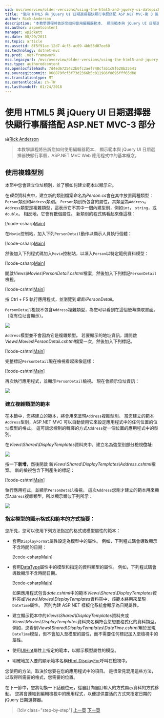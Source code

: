 ```yaml
---
uid: mvc/overview/older-versions/using-the-html5-and-jquery-ui-datepicker-popup-calendar-with-aspnet-mvc/using-the-html5-and-jquery-ui-datepicker-popup-calendar-with-aspnet-mvc-part-3
title: "使用 HTML5 與 jQuery UI 日期選擇器快顯行事曆搭配 ASP.NET MVC-第 3 篇 |Microsoft 文件"
author: Rick-Anderson
description: "本教學課程將告訴您如何使用編輯器範本、 顯示範本與 jQuery UI 日期選擇器快顯行事曆，ASP.NET MV 中的基本概念..."
ms.author: aspnetcontent
manager: wpickett
ms.date: 08/29/2011
ms.topic: article
ms.assetid: 8f5f91ae-12d7-4cf3-ac09-4bb53d07ee60
ms.technology: dotnet-mvc
ms.prod: .net-framework
msc.legacyurl: /mvc/overview/older-versions/using-the-html5-and-jquery-ui-datepicker-popup-calendar-with-aspnet-mvc/using-the-html5-and-jquery-ui-datepicker-popup-calendar-with-aspnet-mvc-part-3
msc.type: authoredcontent
ms.openlocfilehash: 7d4ed67254c2b0fc2aef748cfab1c8f628b25641
ms.sourcegitcommit: 060879fcf3f73d2366b5c811986f8695fff65db8
ms.translationtype: MT
ms.contentlocale: zh-TW
ms.lasthandoff: 01/24/2018
---
```

<a name="using-the-html5-and-jquery-ui-datepicker-popup-calendar-with-aspnet-mvc---part-3"></a>使用 HTML5 與 jQuery UI 日期選擇器快顯行事曆搭配 ASP.NET MVC-3 部分
====================
由[Rick Anderson](https://github.com/Rick-Anderson)

> 本教學課程將告訴您如何使用編輯器範本、 顯示範本與 jQuery UI 日期選擇器快顯行事曆，ASP.NET MVC Web 應用程式中的基本概念。


## <a name="working-with-complex-types"></a>使用複雜型別

本節中您會建立位址類別，並了解如何建立範本以顯示它。

在*模型*資料夾中，建立新的類別檔案命名為*Person.cs*會在其中放置兩種類型：`Person`類別和`Address`類別。 `Person`類別所包含的屬性，其類型為`Address`。 `Address`類型是複雜類型，這表示它不其中一個內建型別，例如`int`， `string`，或`double`。 相反地，它會有數個屬性。 新類別的程式碼看起來像這樣：

[!code-csharp[Main](using-the-html5-and-jquery-ui-datepicker-popup-calendar-with-aspnet-mvc-part-3/samples/sample1.cs)]

在`Movie`控制站，加入下列`PersonDetail`動作以顯示人員執行個體：

[!code-csharp[Main](using-the-html5-and-jquery-ui-datepicker-popup-calendar-with-aspnet-mvc-part-3/samples/sample2.cs)]

然後加入下列程式碼加入`Movie`控制站，以填入`Person`以特定範例資料模型：

[!code-csharp[Main](using-the-html5-and-jquery-ui-datepicker-popup-calendar-with-aspnet-mvc-part-3/samples/sample3.cs)]

開啟*Views\Movies\PersonDetail.cshtml*檔案，然後加入下列標記`PersonDetail`檢視。

[!code-cshtml[Main](using-the-html5-and-jquery-ui-datepicker-popup-calendar-with-aspnet-mvc-part-3/samples/sample4.cshtml)]

按 Ctrl + F5 執行應用程式，並瀏覽到*電影/PersonDetail*。

`PersonDetail`檢視不包含`Address`複雜類型，為您可以看到在這個螢幕擷取畫面。 （沒有位址會顯示）。

![](using-the-html5-and-jquery-ui-datepicker-popup-calendar-with-aspnet-mvc-part-3/_static/image1.png)

`Address`模型並不會因為它是複雜類型。 若要顯示的地址資訊，請開啟*Views\Movies\PersonDetail.cshtml*檔案一次，然後加入下列標記。

[!code-cshtml[Main](using-the-html5-and-jquery-ui-datepicker-popup-calendar-with-aspnet-mvc-part-3/samples/sample5.cshtml)]

完整標記`PersonDetail`現在檢視看起來像這樣：

[!code-cshtml[Main](using-the-html5-and-jquery-ui-datepicker-popup-calendar-with-aspnet-mvc-part-3/samples/sample6.cshtml)]

再次執行應用程式，並顯示`PersonDetail`檢視。 現在會顯示位址資訊：

![](using-the-html5-and-jquery-ui-datepicker-popup-calendar-with-aspnet-mvc-part-3/_static/image2.png)

### <a name="creating-a-template-for-a-complex-type"></a>建立複雜類型的範本

在本節中，您將建立的範本，將會用來呈現`Address`複雜型別。 當您建立的範本`Address`型別，ASP.NET MVC 可以自動使用它來設定應用程式中的任何位置的位址模型的格式。 這可讓您控制的轉譯的方式`Address`從一個位置的應用程式中的型別。

在*Views\Shared\DisplayTemplates*資料夾中，建立名為強型別部分檢視**位址**:

![](using-the-html5-and-jquery-ui-datepicker-popup-calendar-with-aspnet-mvc-part-3/_static/image3.png)

按一下**新增**，然後開啟 新*Views\Shared\DisplayTemplates\Address.cshtml*檔案。 新的檢視包含下列產生的標記：

[!code-cshtml[Main](using-the-html5-and-jquery-ui-datepicker-popup-calendar-with-aspnet-mvc-part-3/samples/sample7.cshtml)]

執行應用程式，並顯示`PersonDetail`檢視。 這次`Address`您剛才建立的範本用來顯示`Address`複雜類型，所以顯示類似下列所示：

![](using-the-html5-and-jquery-ui-datepicker-popup-calendar-with-aspnet-mvc-part-3/_static/image4.png)

### <a name="summary-ways-to-specify-the-model-display-format-and-template"></a>指定模型的顯示格式和範本的方式摘要：

您所見，您可以使用下列方法指定的格式或模型屬性的範本：

- 套用`DisplayFormat`屬性設定為模型中的屬性。 例如，下列程式碼會導致顯示不含時間的日期：

    [!code-csharp[Main](using-the-html5-and-jquery-ui-datepicker-popup-calendar-with-aspnet-mvc-part-3/samples/sample8.cs)]
- 套用[DataType](https://msdn.microsoft.com/library/system.componentmodel.dataannotations.datatype.aspx)屬性中的模型和指定的資料類型的屬性。 例如，下列程式碼會導致顯示不含時間日期。

    [!code-csharp[Main](using-the-html5-and-jquery-ui-datepicker-popup-calendar-with-aspnet-mvc-part-3/samples/sample9.cs)]

    如果應用程式包含*date.cshtml*中的範本*Views\Shared\DisplayTemplates*資料夾或*Views\Movies\DisplayTemplates*資料夾中，該範本將用來呈現`DateTime`屬性。 否則內建 ASP.NET 樣板化系統會顯示為日期屬性。
- 建立顯示範本中的*Views\Shared\DisplayTemplates*資料夾或*Views\Movies\DisplayTemplates*資料夾名稱符合您想要格式化的資料類型。 例如，您看到*Views\Shared\DisplayTemplates\DateTime.cshtml*用於呈現`DateTime`模型，但不會加入至模型的屬性，而不需要任何標記加入至檢視中的屬性。
- 使用[UIHint](https://msdn.microsoft.com/library/system.componentmodel.dataannotations.uihintattribute.uihint.aspx)屬性上指定的範本，以顯示模型屬性的模型。
- 明確地加入要的顯示範本名稱[Html.DisplayFor](https://msdn.microsoft.com/library/ee407420.aspx)呼叫在檢視中。

您使用的方法，取決於您要在您的應用程式中的項目。 是很常見混用這些方法，以取得所需要的格式，您需要的位置。

在下一節中，您將切換一下話題位元，從自訂向自訂輸入的方式顯示資料的方式移動。 您將會連結到編輯檢視中的應用程式，以便提供靈活的方式來指定日期的 jQuery 日期選擇器。

>[!div class="step-by-step"]
[上一頁](using-the-html5-and-jquery-ui-datepicker-popup-calendar-with-aspnet-mvc-part-2.md)
[下一頁](using-the-html5-and-jquery-ui-datepicker-popup-calendar-with-aspnet-mvc-part-4.md)
